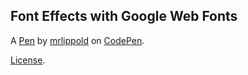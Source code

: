Font Effects with Google Web Fonts
----------------------------------


A [Pen](http://codepen.io/mrlippold/pen/Fwzoc) by [mrlippold](http://codepen.io/mrlippold) on [CodePen](http://codepen.io/).

[License](http://codepen.io/mrlippold/pen/Fwzoc/license).